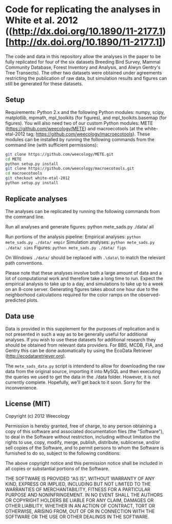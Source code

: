 # Code for replicating the analyses in White et al. 2012 ((http://dx.doi.org/10.1890/11-2177.1)[http://dx.doi.org/10.1890/11-2177.1])

The code and data in this repository allow the analyses in the paper to be fully
replicated for four of the six datasets Breeding Bird Survey, Mammal Community
Database, Forest Inventory and Analysis, and Alwyn Gentry's Tree Transects). The
other two datasets were obtained under agreements restricting the publication of
raw data, but simulation results and figures can still be generated for these
datasets.

## Setup

Requirements: Python 2.x and the following Python modules: numpy, scipy,
matplotlib, mpmath, mpl_toolkits (for figures), and mpl_toolkits.basemap (for
figures). You will also need two of our custom Python modules: METE
(https://github.com/weecology/METE) and macroecotools (at the white-etal-2012
tag; https://github.com/weecology/macroecotools). These modules can be installed
by running the following commands from the command line (with sufficient
permissions):

```sh
git clone https://github.com/weecology/METE.git
cd METE
python setup.py install
git clone https://github.com/weecology/macroecotools.git
cd macroecotools
git checkout white-etal-2012
python setup.py install
```

## Replicate analyses

The analyses can be replicated by running the following commands from the
command line.

Run all analyses and generate figures: python mete_sads.py ./data/ all

Run portions of the analysis pipeline:
Empirical analyses: `python mete_sads.py ./data/ empir`
Simulation analyses: `python mete_sads.py ./data/ sims`
Figures: `python mete_sads.py ./data/ figs`

On Windows `./data/` should be replaced with `.\data\` to match the relevant
path conventions.

Please note that these analyses involve both a large amount of data and a lot of
computational work and therefore take a long time to run. Expect the empirical
analysis to take up to a day, and simulations to take up to a week on an 8-core
server. Generating figures takes about one hour due to the neighborhood
calculations required for the color ramps on the observed-predicted plots.

## Data use

Data is provided in this supplement for the purposes of replication and is not
presented in such a way as to be generally useful for additional analyses. If
you wish to use these datasets for additional research they should be obtained
from relevant data providers. For BBS, MCDB, FIA, and Gentry this can be done
automatically by using the EcoData Retriever
(http://ecodataretriever.org).

The ``mete_sads_data.py`` script is intendend to allow for downloading the raw data
from the original source, importing it into MySQL and then executing the queries
we used to get the data in the ./data folder. However, it is not currently
complete. Hopefully, we'll get back to it soon. Sorry for the inconvenience.

## License (MIT)

Copyright (c) 2012 Weecology

Permission is hereby granted, free of charge, to any person obtaining a copy of
this software and associated documentation files (the "Software"), to deal in
the Software without restriction, including without limitation the rights to
use, copy, modify, merge, publish, distribute, sublicense, and/or sell copies of
the Software, and to permit persons to whom the Software is furnished to do so,
subject to the following conditions:

The above copyright notice and this permission notice shall be included in all
copies or substantial portions of the Software.

THE SOFTWARE IS PROVIDED "AS IS", WITHOUT WARRANTY OF ANY KIND, EXPRESS OR
IMPLIED, INCLUDING BUT NOT LIMITED TO THE WARRANTIES OF MERCHANTABILITY, FITNESS
FOR A PARTICULAR PURPOSE AND NONINFRINGEMENT. IN NO EVENT SHALL THE AUTHORS OR
COPYRIGHT HOLDERS BE LIABLE FOR ANY CLAIM, DAMAGES OR OTHER LIABILITY, WHETHER
IN AN ACTION OF CONTRACT, TORT OR OTHERWISE, ARISING FROM, OUT OF OR IN
CONNECTION WITH THE SOFTWARE OR THE USE OR OTHER DEALINGS IN THE SOFTWARE.

